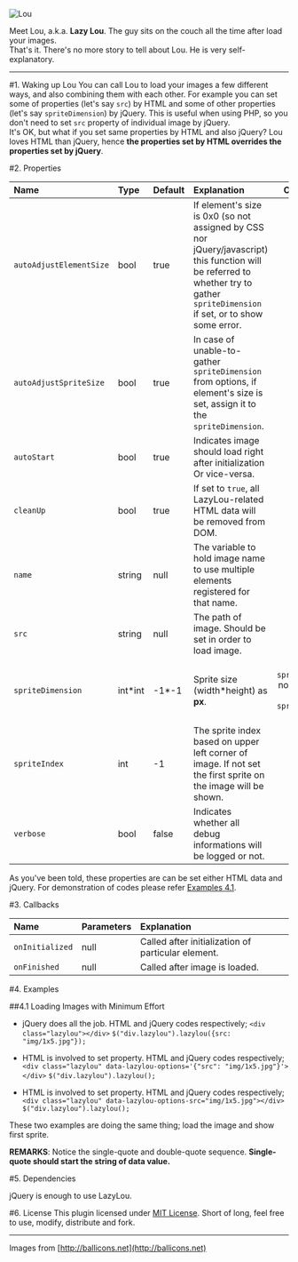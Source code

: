 ![Lou](https://raw.github.com/ozanmuyes/lazylou/master/img/lou.png)

Meet Lou, a.k.a. **Lazy Lou**. The guy sits on the couch all the time after load your images.  
That's it. There's no more story to tell about Lou. He is very self-explanatory.

- - -

#1. Waking up Lou
You can call Lou to load your images a few different ways, and also combining them with each other. For example you can set some of properties (let's say `src`) by HTML and some of other properties (let's say `spriteDimension`) by jQuery. This is useful when using PHP, so you don't need to set `src` property of individual image by jQuery.  
It's OK, but what if you set same properties by HTML and also jQuery? Lou loves HTML than jQuery, hence **the properties set by HTML overrides the properties set by jQuery**.

#2. Properties

|Name|Type|Default|Explanation|Optional|
|:---|:---|:------|:----------|:------:|
|`autoAdjustElementSize`|bool|true|If element's size is 0x0 (so not assigned by CSS nor jQuery/javascript) this function will be referred to whether try to gather `spriteDimension` if set, or to show some error.|Yes|
|`autoAdjustSpriteSize`|bool|true|In case of unable-to-gather `spriteDimension` from options, if element's size is set, assign it to the `spriteDimension`.|Yes|
|`autoStart`|bool|true|Indicates image should load right after initialization Or vice-versa.|Yes|
|`cleanUp`|bool|true|If set to `true`, all LazyLou-related HTML data will be removed from DOM.|Yes|
|`name`|string|null|The variable to hold image name to use multiple elements registered for that name.|Yes|
|`src`|string|null|The path of image. Should be set in order to load image.|**No**|
|`spriteDimension`|int\*int|-1*-1|Sprite size (width\*height) as **px**.|Yes (if `spriteIndex` not set)/**No** (if `spriteIndex` set)|
|`spriteIndex`|int|-1|The sprite index based on upper left corner of image. If not set the first sprite on the image will be shown.|Yes|
|`verbose`|bool|false|Indicates whether all debug informations will be logged or not.|Yes|

As you've been told, these properties are can be set either HTML data and jQuery. For demonstration of codes please refer [Examples 4.1][41].

#3. Callbacks

|Name|Parameters|Explanation|
|:---|:---------|:----------|
|`onInitialized`|null|Called after initialization of particular element.|
|`onFinished`|null|Called after image is loaded.|

#4. Examples

##4.1 Loading Images with Minimum Effort

+ jQuery does all the job. HTML and jQuery codes respectively;
`<div class="lazylou"></div>`
`$("div.lazylou").lazylou({src: "img/1x5.jpg"});`

+ HTML is involved to set property. HTML and jQuery codes respectively;
`<div class="lazylou" data-lazylou-options='{"src": "img/1x5.jpg"}'></div>`
`$("div.lazylou").lazylou();`

+ HTML is involved to set property. HTML and jQuery codes respectively;
`<div class="lazylou" data-lazylou-options-src="img/1x5.jpg"></div>`
`$("div.lazylou").lazylou();`

These two examples are doing the same thing; load the image and show first sprite.

**REMARKS**: Notice the single-quote and double-quote sequence. **Single-quote should start the string of data value.**

#5. Dependencies

jQuery is enough to use LazyLou.

#6. License 
This plugin licensed under [MIT License][MITL]. Short of long, feel free to use, modify, distribute and fork. 

- - -

Images from [http://ballicons.net](http://ballicons.net)

[MITL]: http://opensource.org/licenses/MIT
[41]: https://github.com/ozanmuyes/lazylou#41-loading-images-with-minimum-effort
